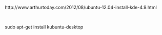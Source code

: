 <p>http://www.arthurtoday.com/2012/08/ubuntu-12.04-install-kde-4.9.html</p>
<p>&nbsp;</p>
<p>sudo apt-get install kubuntu-desktop</p>
<p>&nbsp;</p>